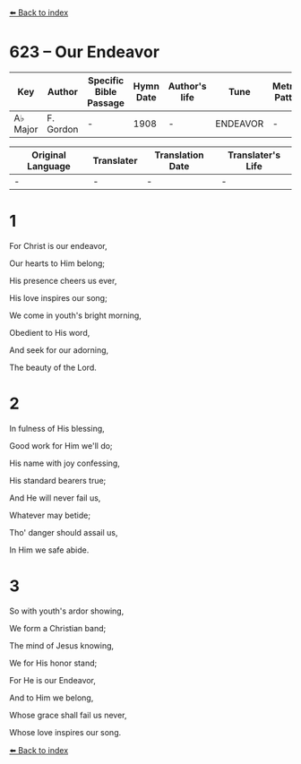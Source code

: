[⬅️ Back to index](../README.md)

# 623 – Our Endeavor

Key | Author   | Specific Bible Passage     |Hymn Date |Author's life |Tune |Metrical Pattern   |Composer/Source
-- | --------- | ---------------------------|----------|--------------|-----|-------------------|-------------  
A♭ Major |F. Gordon |- |1908 |- |ENDEAVOR |- |Hubert P. Main

Original Language | Translater | Translation Date   | Translater's Life  
----------------- | --------- | --------------------|-------------     
\- |- |- |-




# 1

For Christ is our endeavor,

Our hearts to Him belong;

His presence cheers us ever,

His love inspires our song;

We come in youth's bright morning,

Obedient to His word,

And seek for our adorning,

The beauty of the Lord.



# 2

In fulness of His blessing,

Good work for Him we'll do;

His name with joy confessing,

His standard bearers true;

And He will never fail us,

Whatever may betide;

Tho' danger should assail us,

In Him we safe abide.



# 3

So with youth's ardor showing,

We form a Christian band;

The mind of Jesus knowing,

We for His honor stand;

For He is our Endeavor,

And to Him we belong,

Whose grace shall fail us never,

Whose love inspires our song.

[⬅️ Back to index](../README.md)
